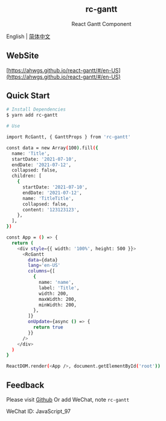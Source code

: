 <div align="center">
  <h2>rc-gantt</h2>
  <p align="center">React Gantt Component</p>
</div>

English | [简体中文](./README.zh-CN.md)

## WebSite

[https://ahwgs.github.io/react-gantt/#/en-US](https://ahwgs.github.io/react-gantt/#/en-US)

## Quick Start

```bash
# Install Dependencies
$ yarn add rc-gantt

# Use

import RcGantt, { GanttProps } from 'rc-gantt'

const data = new Array(100).fill({
  name: 'Title',
  startDate: '2021-07-10',
  endDate: '2021-07-12',
  collapsed: false,
  children: [
    {
      startDate: '2021-07-10',
      endDate: '2021-07-12',
      name: 'TitleTitle',
      collapsed: false,
      content: '123123123',
    },
  ],
})

const App = () => {
  return (
    <div style={{ width: '100%', height: 500 }}>
      <RcGantt
        data={data}
        lang='en-US'
        columns={[
          {
            name: 'name',
            label: 'Title',
            width: 200,
            maxWidth: 200,
            minWidth: 200,
          },
        ]}
        onUpdate={async () => {
          return true
        }}
      />
    </div>
  )
}

ReactDOM.render(<App />, document.getElementById('root'))
```

## Feedback

Please visit [Github](https://github.com/ahwgs/react-gantt/issues) Or add WeChat, note `rc-gantt`

WeChat ID: JavaScript_97
